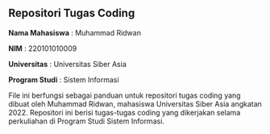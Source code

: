 ## Repositori Tugas Coding
**Nama Mahasiswa** : Muhammad Ridwan

**NIM**            : 220101010009

**Universitas**    : Universitas Siber Asia

**Program Studi**  : Sistem Informasi

File ini berfungsi sebagai panduan untuk repositori tugas coding yang dibuat oleh Muhammad Ridwan, mahasiswa Universitas Siber Asia angkatan 2022. Repositori ini berisi tugas-tugas coding yang dikerjakan selama perkuliahan di Program Studi Sistem Informasi.
